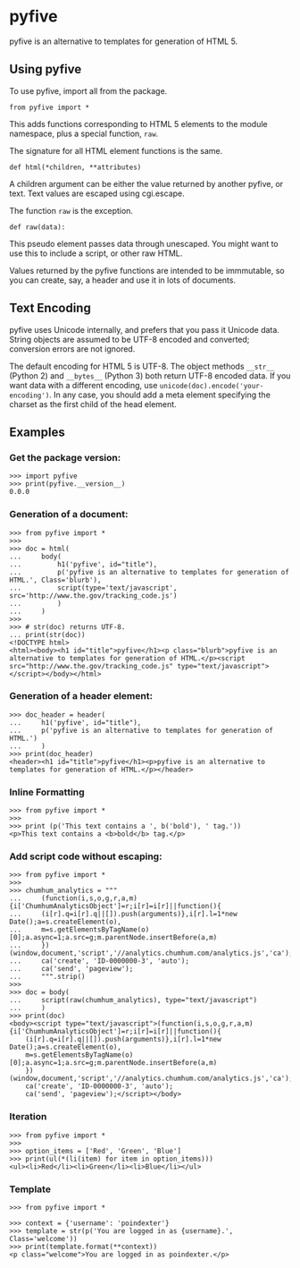 # pyfive

pyfive is an alternative to templates for generation of HTML 5. 


## Using pyfive

To use pyfive, import all from the package.

    from pyfive import *

This adds functions corresponding to HTML 5 elements to the module namespace, plus a special function, 
`raw`.

The signature for all HTML element functions is the same.

    def html(*children, **attributes)
    
A children argument can be either the value returned by another pyfive, or text. Text 
values are escaped using cgi.escape.

The function `raw` is the exception.

    def raw(data):
    
This pseudo element passes data through unescaped.  You might want to use this to include 
a script, or other raw HTML.

Values returned by the pyfive functions are intended to be immmutable, so you can 
create, say, a header and use it in lots of documents.

    
## Text Encoding

pyfive uses Unicode internally, and prefers that you pass it Unicode data.  String 
objects are assumed to be UTF-8 encoded and converted; conversion errors are not ignored.

The default encoding for HTML 5 is UTF-8.  The object methods `__str__` (Python 2) and `__bytes__` 
(Python 3) both return UTF-8 encoded data.  If you want data with a different encoding, 
use `unicode(doc).encode('your-encoding')`.  In any case, you should add a meta element 
specifying the charset as the first child of the head element.


## Examples

### Get the package version:

    >>> import pyfive
    >>> print(pyfive.__version__)
    0.0.0
    
### Generation of a document:

    >>> from pyfive import *
    >>> 
    >>> doc = html(
    ...     body(
    ...         h1('pyfive', id="title"), 
    ...         p('pyfive is an alternative to templates for generation of HTML.', Class='blurb'), 
    ...         script(type='text/javascript', src='http://www.the.gov/tracking_code.js')
    ...         )
    ...     )
    >>> 
    >>> # str(doc) returns UTF-8.
    ... print(str(doc))
    <!DOCTYPE html>
    <html><body><h1 id="title">pyfive</h1><p class="blurb">pyfive is an alternative to templates for generation of HTML.</p><script src="http://www.the.gov/tracking_code.js" type="text/javascript"></script></body></html>
    

### Generation of a header element:

    >>> doc_header = header(
    ...     h1('pyfive', id="title"), 
    ...     p('pyfive is an alternative to templates for generation of HTML.')
    ...     )
    >>> print(doc_header)
    <header><h1 id="title">pyfive</h1><p>pyfive is an alternative to templates for generation of HTML.</p></header>
    
### Inline Formatting

    >>> from pyfive import *
    >>> 
    >>> print (p('This text contains a ', b('bold'), ' tag.'))
    <p>This text contains a <b>bold</b> tag.</p>
    
### Add script code without escaping:

    >>> from pyfive import *
    >>> 
    >>> chumhum_analytics = """
    ...     (function(i,s,o,g,r,a,m){i['ChumhumAnalyticsObject']=r;i[r]=i[r]||function(){
    ...     (i[r].q=i[r].q||[]).push(arguments)},i[r].l=1*new Date();a=s.createElement(o),
    ...     m=s.getElementsByTagName(o)[0];a.async=1;a.src=g;m.parentNode.insertBefore(a,m)
    ...     })(window,document,'script','//analytics.chumhum.com/analytics.js','ca');
    ...     ca('create', 'ID-0000000-3', 'auto');
    ...     ca('send', 'pageview');
    ...     """.strip()
    >>> 
    >>> doc = body(
    ...     script(raw(chumhum_analytics), type="text/javascript")
    ...     )
    >>> print(doc)
    <body><script type="text/javascript">(function(i,s,o,g,r,a,m){i['ChumhumAnalyticsObject']=r;i[r]=i[r]||function(){
        (i[r].q=i[r].q||[]).push(arguments)},i[r].l=1*new Date();a=s.createElement(o),
        m=s.getElementsByTagName(o)[0];a.async=1;a.src=g;m.parentNode.insertBefore(a,m)
        })(window,document,'script','//analytics.chumhum.com/analytics.js','ca');
        ca('create', 'ID-0000000-3', 'auto');
        ca('send', 'pageview');</script></body>

### Iteration

    >>> from pyfive import *
    >>> 
    >>> option_items = ['Red', 'Green', 'Blue']
    >>> print(ul(*(li(item) for item in option_items)))
    <ul><li>Red</li><li>Green</li><li>Blue</li></ul>

### Template

    >>> from pyfive import *

    >>> context = {'username': 'poindexter'}
    >>> template = str(p('You are logged in as {username}.', Class='welcome'))
    >>> print(template.format(**context))
    <p class="welcome">You are logged in as poindexter.</p>
    